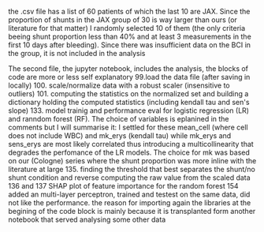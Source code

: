 the .csv file has a list of 60 patients of which the last 10 are JAX. Since the proportion of shunts in the JAX group of 30 is way larger than ours (or literature for that matter)
I randomly selected 10 of them (the only criteria beeing shunt proportion less than 40% and at least 3 measurements in the first 10 days after bleeding).
Since there was insufficient data on the BCI in the group, it is not included in the analysis

The second file, the jupyter notebook, includes the analysis, the blocks of code are more or less self explanatory
99.load the data file (after saving in locally)
100. scale/normalize data with a robust scaler (insensitive to outliers)
101. computing the statistics on the normalized set and building a dictionary holding the computed statistics (including kendall tau and sen's slope)
133. model trainig and performance eval for logistic regression (LR) and ranndom forest (RF). The choice of variables is eplanined in the comments 
but I will summarise it: I settled for these mean_cell (where cell does not include WBC) and mk_erys (kendall tau) while mk_erys and sens_erys are most likely correlated
thus introducing a multicollinearity that degrades the perfomance of the LR models. The choice for mk was based on our (Cologne) series where
the shunt proportion was more inline with the literature at large
135. finding the threshold that best separates the shunt/no shunt condition and reverse computing the raw value from the scaled data
136 and 137 SHAP plot of feature importance for the random forest
154 added an multi-layer perceptron, trained and testest on the same data, did not like the performance. the reason for importing again the libraries at the begining of the 
code block is mainly because it is transplanted form another notebook that served analysing some other data
